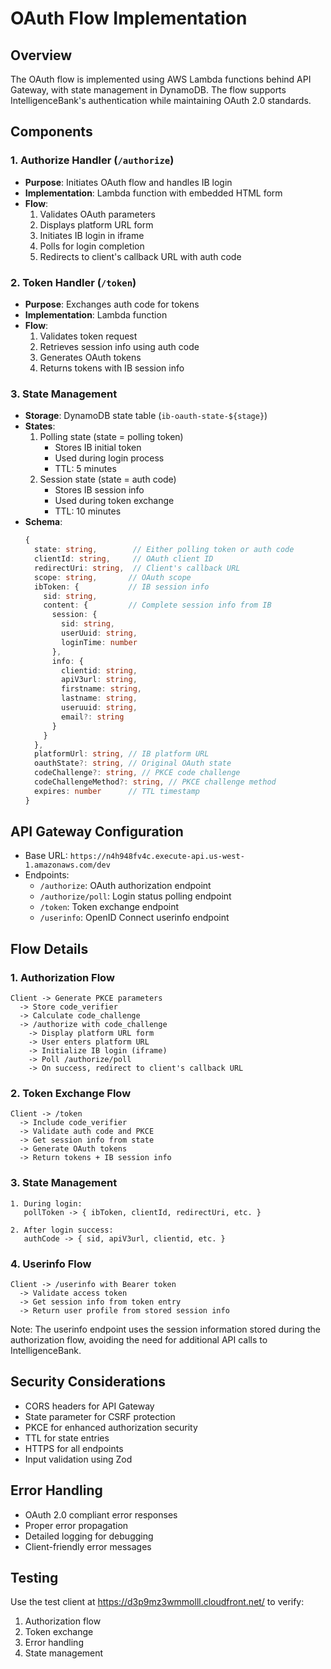 # OAuth Flow Implementation

## Overview
The OAuth flow is implemented using AWS Lambda functions behind API Gateway, with state management in DynamoDB. The flow supports IntelligenceBank's authentication while maintaining OAuth 2.0 standards.

## Components

### 1. Authorize Handler (`/authorize`)
- **Purpose**: Initiates OAuth flow and handles IB login
- **Implementation**: Lambda function with embedded HTML form
- **Flow**:
  1. Validates OAuth parameters
  2. Displays platform URL form
  3. Initiates IB login in iframe
  4. Polls for login completion
  5. Redirects to client's callback URL with auth code

### 2. Token Handler (`/token`)
- **Purpose**: Exchanges auth code for tokens
- **Implementation**: Lambda function
- **Flow**:
  1. Validates token request
  2. Retrieves session info using auth code
  3. Generates OAuth tokens
  4. Returns tokens with IB session info

### 3. State Management
- **Storage**: DynamoDB state table (`ib-oauth-state-${stage}`)
- **States**:
  1. Polling state (state = polling token)
     - Stores IB initial token
     - Used during login process
     - TTL: 5 minutes
  2. Session state (state = auth code)
     - Stores IB session info
     - Used during token exchange
     - TTL: 10 minutes
- **Schema**:
  ```typescript
  {
    state: string,        // Either polling token or auth code
    clientId: string,     // OAuth client ID
    redirectUri: string,  // Client's callback URL
    scope: string,       // OAuth scope
    ibToken: {           // IB session info
      sid: string,
      content: {         // Complete session info from IB
        session: {
          sid: string,
          userUuid: string,
          loginTime: number
        },
        info: {
          clientid: string,
          apiV3url: string,
          firstname: string,
          lastname: string,
          useruuid: string,
          email?: string
        }
      }
    },
    platformUrl: string, // IB platform URL
    oauthState?: string, // Original OAuth state
    codeChallenge?: string, // PKCE code challenge
    codeChallengeMethod?: string, // PKCE challenge method
    expires: number      // TTL timestamp
  }
  ```

## API Gateway Configuration
- Base URL: `https://n4h948fv4c.execute-api.us-west-1.amazonaws.com/dev`
- Endpoints:
  - `/authorize`: OAuth authorization endpoint
  - `/authorize/poll`: Login status polling endpoint
  - `/token`: Token exchange endpoint
  - `/userinfo`: OpenID Connect userinfo endpoint

## Flow Details

### 1. Authorization Flow
```
Client -> Generate PKCE parameters
  -> Store code_verifier
  -> Calculate code_challenge
  -> /authorize with code_challenge
    -> Display platform URL form
    -> User enters platform URL
    -> Initialize IB login (iframe)
    -> Poll /authorize/poll
    -> On success, redirect to client's callback URL
```

### 2. Token Exchange Flow
```
Client -> /token
  -> Include code_verifier
  -> Validate auth code and PKCE
  -> Get session info from state
  -> Generate OAuth tokens
  -> Return tokens + IB session info
```

### 3. State Management
```
1. During login:
   pollToken -> { ibToken, clientId, redirectUri, etc. }

2. After login success:
   authCode -> { sid, apiV3url, clientid, etc. }
```

### 4. Userinfo Flow
```
Client -> /userinfo with Bearer token
  -> Validate access token
  -> Get session info from token entry
  -> Return user profile from stored session info
```

Note: The userinfo endpoint uses the session information stored during the authorization flow,
avoiding the need for additional API calls to IntelligenceBank.

## Security Considerations
- CORS headers for API Gateway
- State parameter for CSRF protection
- PKCE for enhanced authorization security
- TTL for state entries
- HTTPS for all endpoints
- Input validation using Zod

## Error Handling
- OAuth 2.0 compliant error responses
- Proper error propagation
- Detailed logging for debugging
- Client-friendly error messages

## Testing
Use the test client at https://d3p9mz3wmmolll.cloudfront.net/ to verify:
1. Authorization flow
2. Token exchange
3. Error handling
4. State management